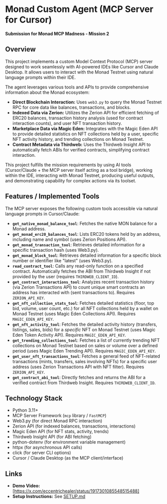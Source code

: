 # Monad Custom Agent (MCP Server for Cursor)

**Submission for Monad MCP Madness - Mission 2**

## Overview

This project implements a custom Model Context Protocol (MCP) server designed to work seamlessly with AI-powered IDEs like Cursor and Claude Desktop. It allows users to interact with the Monad Testnet using natural language prompts within their IDE.

The agent leverages various tools and APIs to provide comprehensive information about the Monad ecosystem:

* **Direct Blockchain Interaction:** Uses `web3.py` to query the Monad Testnet RPC for core data like balances, transactions, and blocks.
* **Indexed Data via Zerion:** Utilizes the Zerion API for efficient fetching of ERC20 balances, transaction history analysis (used for contract interaction counts), and user NFT transaction history.
* **Marketplace Data via Magic Eden:** Integrates with the Magic Eden API to provide detailed statistics on NFT collections held by a user, specific NFT activity history, and trending collections on Monad Testnet.
* **Contract Metadata via Thirdweb:** Uses the Thirdweb Insight API to automatically fetch ABIs for verified contracts, simplifying contract interaction.

This project fulfills the mission requirements by using AI tools (Cursor/Claude + the MCP server itself acting as a tool bridge), working within the IDE, interacting with Monad Testnet, producing useful outputs, and demonstrating capability for complex actions via its toolset.

## Features / Implemented Tools

The MCP server exposes the following custom tools accessible via natural language prompts in Cursor/Claude:

* **`get_native_monad_balance_tool`**: Fetches the native MON balance for a Monad address.
* **`get_monad_erc20_balances_tool`**: Lists ERC20 tokens held by an address, including name and symbol (uses Zerion Positions API).
* **`get_monad_transaction_tool`**: Retrieves detailed information for a specific transaction hash (uses Web3.py).
* **`get_monad_block_tool`**: Retrieves detailed information for a specific block number or identifier like "latest" (uses Web3.py).
* **`read_contract_tool`**: Calls any read-only function on a specified contract. Automatically fetches the ABI from Thirdweb Insight if not provided by the user (requires `THIRDWEB_CLIENT_ID`).
* **`get_contract_interactions_tool`**: Analyzes recent transaction history (via Zerion Transactions API) to count unique smart contracts an address has interacted with (sent transactions to). Requires `ZERION_API_KEY`.
* **`get_nft_collection_stats_tool`**: Fetches detailed statistics (floor, top bid, volume, user count, etc.) for all NFT collections held by a wallet on Monad Testnet (uses Magic Eden Collections API). Requires `MAGIC_EDEN_API_KEY`.
* **`get_nft_activity_tool`**: Fetches the detailed activity history (transfers, listings, sales, bids) for a *specific* NFT on Monad Testnet (uses Magic Eden Token Activity API). Requires `MAGIC_EDEN_API_KEY`.
* **`get_trending_collections_tool`**: Fetches a list of currently trending NFT collections on Monad Testnet based on sales or volume over a defined period (uses Magic Eden Trending API). Requires `MAGIC_EDEN_API_KEY`.
* **`get_user_nft_transactions_tool`**: Fetches a general feed of NFT-related transactions (mints, transfers, sales involving NFTs) for a specific user address (uses Zerion Transactions API with NFT filter). Requires `ZERION_API_KEY`.
* **`get_contract_abi_tool`**: Directly fetches and returns the ABI for a verified contract from Thirdweb Insight. Requires `THIRDWEB_CLIENT_ID`.


## Technology Stack

* Python 3.11+
* MCP Server Framework (`mcp` library / `FastMCP`)
* Web3.py (for direct Monad RPC interaction)
* Zerion API (for indexed balances, transactions, interactions)
* Magic Eden API (for NFT stats, activity, trends)
* Thirdweb Insight API (for ABI fetching)
* python-dotenv (for environment variable management)
* httpx (for asynchronous API calls)
* click (for server CLI options)
* Cursor / Claude Desktop (as the MCP client/interface)

## Links

* **Demo Video:** [https://x.com/eccentrichealer/status/1917301085548515488]
* **Setup Instructions:** See [SETUP.md](SETUP.md)

